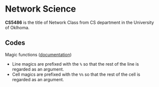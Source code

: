 # Network Science

**CS5486** is the title of Network Class from CS department in the University of Oklhoma.

## Codes

Magic functions ([documentation](https://ipython.readthedocs.io/en/stable/interactive/tutorial.html#magics-explained))

* Line magics are prefixed with the `%` so that the rest of the line is regarded as an argument.
* Cell magics are prefixed with the `%%` so that the rest of the cell is regarded as an argument.
